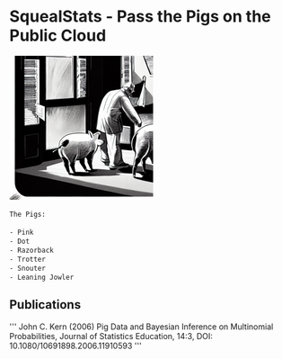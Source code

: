 <!-- <picture>
 <source media="(prefers-color-scheme: dark)" srcset="YOUR-DARKMODE-IMAGE">
 <source media="(prefers-color-scheme: light)" srcset="YOUR-LIGHTMODE-IMAGE">
 <img alt="YOUR-ALT-TEXT" src="YOUR-DEFAULT-IMAGE">
</picture>
 -->

# SquealStats - Pass the Pigs on the Public Cloud

![SquealStats](/pigArt.png)

```
The Pigs:

- Pink
- Dot
- Razorback
- Trotter
- Snouter
- Leaning Jowler
```

## Publications

''' John C. Kern (2006) Pig Data and Bayesian Inference on Multinomial Probabilities, Journal of Statistics Education, 14:3, DOI: 10.1080/10691898.2006.11910593 '''
